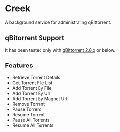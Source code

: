 # Creek
A background service for administrating qBittorrent.

## qBitorrent Support

It has been tested only with [qBittorrent 2.8.x](http://www.qbittorrent.org/) or below.

## Features

 * Retrieve Torrent Details
 * Get Torrent File List
 * Add Torrent By File
 * Add Torrent By Url
 * Add Torrent By Magnet Url
 * Remove Torrent
 * Pause Torrent
 * Resume Torrent
 * Pause All Torrents
 * Resume All Torrents
 
